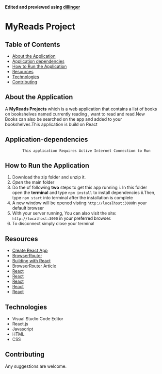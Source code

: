 **Edited and previewed using [dillinger](https://dillinger.io/)**

# MyReads Project

## Table of Contents
* [About the Application](#about-the-application)
* [Application dependencies](#application-dependencies)
* [How to Run the Application](#how-to-run-the-application)
* [Resources](#resources)
* [Technologies](#technologies)
* [Contributing](#contributing)

## About the Application

A **MyReads Projects** which is a web application that contains a list of books on bookshelves named currently reading , want to read and read.New Books can also be searched on the app and added to your bookshelves.This application is build on React


## Application-dependencies

            This application Requires Active Internet Connection to Run


## How to Run the Application

 1. Download the zip folder and unzip it.
 2. _Open_ the main folder
 3. Do the of following **two** steps to get this app running
        i. In this folder open the **terminal** and type `npm install` to install dependencies
        ii.Then, type `npm start` into terminal after the installation is complete
 4. A new window will be opened visting `http://localhost:3000`in your default browser
 5. With your server running, You can also visit the site: `http://localhost:3000` in your preferred browser.
 6. To disconnect simply close your terminal



## Resources


* [Create React App](https://github.com/facebook/create-react-app)
* [BrowserRouter](https://reacttraining.com/react-router/web/api)
* [Building with React](https://udacity.com/)
* [BrowserRouter Article](https://medium.com/@pshrmn/a-simple-react-router-v4-tutorial-7f23ff27adf)
* [React](https://reactjs.org/docs/thinking-in-react.html)
* [React](https://stackoverflow.com/questions/28868071/onchange-event-using-react-js-for-drop-down)
* [React](https://codeburst.io/use-class-properties-to-clean-up-your-classes-and-react-components-93185879f688)
* [React](https://reactjs.org/docs/faq-functions.html)
* [React](https://reactjs.org/tutorial/tutorial.html#reactive-state)


## Technologies

* Visual Studio Code Editor
* React.js
* Javascript
* HTML
* CSS


## Contributing
Any suggestions are welcome.


